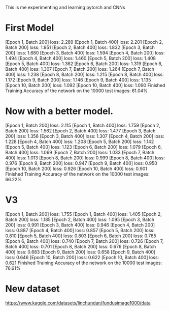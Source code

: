 This is me experimenting and learning pytorch and CNNs


# First Model
[Epoch 1, Batch 200] loss: 2.289
[Epoch 1, Batch 400] loss: 2.201
[Epoch 2, Batch 200] loss: 1.951
[Epoch 2, Batch 400] loss: 1.832
[Epoch 3, Batch 200] loss: 1.680
[Epoch 3, Batch 400] loss: 1.594
[Epoch 4, Batch 200] loss: 1.494
[Epoch 4, Batch 400] loss: 1.460
[Epoch 5, Batch 200] loss: 1.408
[Epoch 5, Batch 400] loss: 1.362
[Epoch 6, Batch 200] loss: 1.319
[Epoch 6, Batch 400] loss: 1.307
[Epoch 7, Batch 200] loss: 1.264
[Epoch 7, Batch 400] loss: 1.238
[Epoch 8, Batch 200] loss: 1.215
[Epoch 8, Batch 400] loss: 1.172
[Epoch 9, Batch 200] loss: 1.146
[Epoch 9, Batch 400] loss: 1.135
[Epoch 10, Batch 200] loss: 1.092
[Epoch 10, Batch 400] loss: 1.090
Finished Training
Accuracy of the network on the 10000 test images: 61.04%


# Now with a better model.
[Epoch 1, Batch 200] loss: 2.115
[Epoch 1, Batch 400] loss: 1.759
[Epoch 2, Batch 200] loss: 1.562
[Epoch 2, Batch 400] loss: 1.477
[Epoch 3, Batch 200] loss: 1.356
[Epoch 3, Batch 400] loss: 1.307
[Epoch 4, Batch 200] loss: 1.228
[Epoch 4, Batch 400] loss: 1.208
[Epoch 5, Batch 200] loss: 1.142
[Epoch 5, Batch 400] loss: 1.123
[Epoch 6, Batch 200] loss: 1.079
[Epoch 6, Batch 400] loss: 1.069
[Epoch 7, Batch 200] loss: 1.033
[Epoch 7, Batch 400] loss: 1.013
[Epoch 8, Batch 200] loss: 0.999
[Epoch 8, Batch 400] loss: 0.976
[Epoch 9, Batch 200] loss: 0.947
[Epoch 9, Batch 400] loss: 0.950
[Epoch 10, Batch 200] loss: 0.926
[Epoch 10, Batch 400] loss: 0.901
Finished Training
Accuracy of the network on the 10000 test images: 66.22%

# V3
[Epoch 1, Batch 200] loss: 1.755
[Epoch 1, Batch 400] loss: 1.405
[Epoch 2, Batch 200] loss: 1.185
[Epoch 2, Batch 400] loss: 1.095
[Epoch 3, Batch 200] loss: 0.991
[Epoch 3, Batch 400] loss: 0.946
[Epoch 4, Batch 200] loss: 0.887
[Epoch 4, Batch 400] loss: 0.857
[Epoch 5, Batch 200] loss: 0.810
[Epoch 5, Batch 400] loss: 0.803
[Epoch 6, Batch 200] loss: 0.765
[Epoch 6, Batch 400] loss: 0.740
[Epoch 7, Batch 200] loss: 0.726
[Epoch 7, Batch 400] loss: 0.701
[Epoch 8, Batch 200] loss: 0.676
[Epoch 8, Batch 400] loss: 0.683
[Epoch 9, Batch 200] loss: 0.658
[Epoch 9, Batch 400] loss: 0.646
[Epoch 10, Batch 200] loss: 0.622
[Epoch 10, Batch 400] loss: 0.621
Finished Training
Accuracy of the network on the 10000 test images: 76.61%



# New dataset 

https://www.kaggle.com/datasets/linchundan/fundusimage1000/data